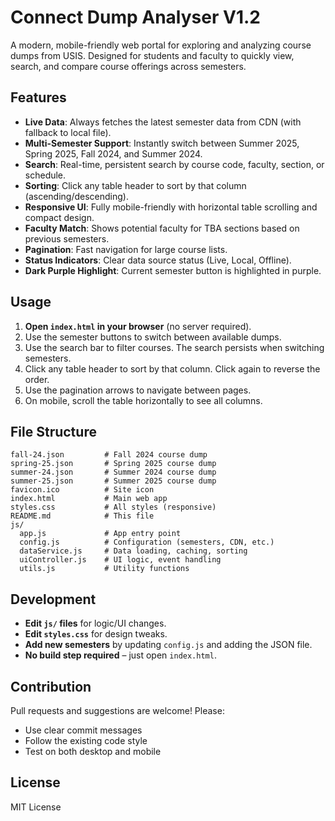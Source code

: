 # Connect Dump Analyser V1.2

A modern, mobile-friendly web portal for exploring and analyzing course dumps from USIS. Designed for students and faculty to quickly view, search, and compare course offerings across semesters.

## Features

- **Live Data**: Always fetches the latest semester data from CDN (with fallback to local file).
- **Multi-Semester Support**: Instantly switch between Summer 2025, Spring 2025, Fall 2024, and Summer 2024.
- **Search**: Real-time, persistent search by course code, faculty, section, or schedule.
- **Sorting**: Click any table header to sort by that column (ascending/descending).
- **Responsive UI**: Fully mobile-friendly with horizontal table scrolling and compact design.
- **Faculty Match**: Shows potential faculty for TBA sections based on previous semesters.
- **Pagination**: Fast navigation for large course lists.
- **Status Indicators**: Clear data source status (Live, Local, Offline).
- **Dark Purple Highlight**: Current semester button is highlighted in purple.

## Usage

1. **Open `index.html` in your browser** (no server required).
2. Use the semester buttons to switch between available dumps.
3. Use the search bar to filter courses. The search persists when switching semesters.
4. Click any table header to sort by that column. Click again to reverse the order.
5. Use the pagination arrows to navigate between pages.
6. On mobile, scroll the table horizontally to see all columns.

## File Structure

```
fall-24.json         # Fall 2024 course dump
spring-25.json       # Spring 2025 course dump
summer-24.json       # Summer 2024 course dump
summer-25.json       # Summer 2025 course dump
favicon.ico          # Site icon
index.html           # Main web app
styles.css           # All styles (responsive)
README.md            # This file
js/
  app.js             # App entry point
  config.js          # Configuration (semesters, CDN, etc.)
  dataService.js     # Data loading, caching, sorting
  uiController.js    # UI logic, event handling
  utils.js           # Utility functions
```

## Development

- **Edit `js/` files** for logic/UI changes.
- **Edit `styles.css`** for design tweaks.
- **Add new semesters** by updating `config.js` and adding the JSON file.
- **No build step required** – just open `index.html`.

## Contribution

Pull requests and suggestions are welcome! Please:
- Use clear commit messages
- Follow the existing code style
- Test on both desktop and mobile

## License

MIT License
